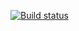 [![Build status](https://ci.appveyor.com/api/projects/status/5m2sck7qt9fldwhe?svg=true)](https://ci.appveyor.com/project/Mogushkov/ahj-events)
